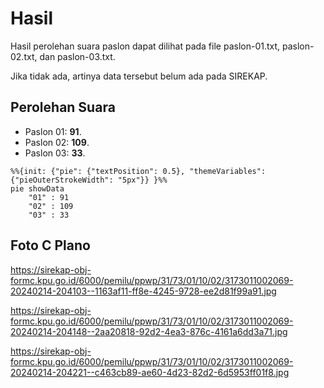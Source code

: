 # Hasil

Hasil perolehan suara paslon dapat dilihat pada file paslon-01.txt, paslon-02.txt, dan paslon-03.txt.

Jika tidak ada, artinya data tersebut belum ada pada SIREKAP.

## Perolehan Suara

 * Paslon 01: **91**.
 * Paslon 02: **109**.
 * Paslon 03: **33**.

```mermaid
%%{init: {"pie": {"textPosition": 0.5}, "themeVariables": {"pieOuterStrokeWidth": "5px"}} }%%
pie showData
    "01" : 91
    "02" : 109
    "03" : 33
```
## Foto C Plano

https://sirekap-obj-formc.kpu.go.id/6000/pemilu/ppwp/31/73/01/10/02/3173011002069-20240214-204103--1163af11-ff8e-4245-9728-ee2d81f99a91.jpg

https://sirekap-obj-formc.kpu.go.id/6000/pemilu/ppwp/31/73/01/10/02/3173011002069-20240214-204148--2aa20818-92d2-4ea3-876c-4161a6dd3a71.jpg

https://sirekap-obj-formc.kpu.go.id/6000/pemilu/ppwp/31/73/01/10/02/3173011002069-20240214-204221--c463cb89-ae60-4d23-82d2-6d5953ff01f8.jpg
